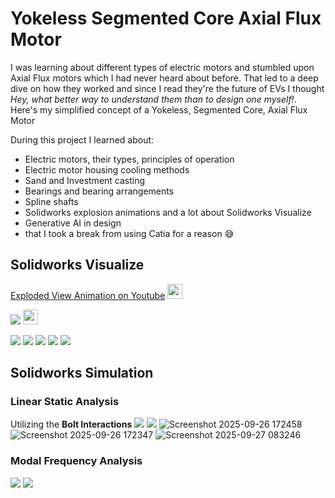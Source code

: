 # Yokeless Segmented Core Axial Flux Motor

I was learning about different types of electric motors and stumbled upon Axial Flux motors which I had never heard about before. That led to a deep dive on how they worked and since I read they're the future of EVs I thought *Hey, what better way to understand them than to design one myself!*. Here's my simplified concept of a Yokeless, Segmented Core, Axial Flux Motor

During this project I learned about:
- Electric motors, their types, principles of operation
- Electric motor housing cooling methods
- Sand and Investment casting
- Bearings and bearing arrangements
- Spline shafts
- Solidworks explosion animations and a lot about Solidworks Visualize
- Generative AI in design
- that I took a break from using Catia for a reason 😅

## Solidworks Visualize
<a href="https://youtu.be/uYBhK-q6jC0" target="_blank">Exploded View Animation on Youtube</a> <img width="24" height="24" alt="external-link" src="https://github.com/user-attachments/assets/134cf98c-f784-467a-bf6f-f136e496f3e7" />

<a href="https://youtu.be/uYBhK-q6jC0" target="_blank"><img src="https://img.youtube.com/vi/uYBhK-q6jC0/0.jpg" /></a> <img width="24" height="24" alt="external-link" src="https://github.com/user-attachments/assets/134cf98c-f784-467a-bf6f-f136e496f3e7" />

<img src="https://github.com/mgrzb451/catia-axial_flux_motor/blob/main/visualize/exp.jpg" />
<img src="https://github.com/mgrzb451/catia-axial_flux_motor/blob/main/visualize/whole.jpg" />
<img src="https://github.com/mgrzb451/catia-axial_flux_motor/blob/main/visualize/section.jpg" />
<img src="https://github.com/mgrzb451/catia-axial_flux_motor/blob/main/visualize/shaft.jpg" />
<img src="https://github.com/mgrzb451/catia-axial_flux_motor/blob/main/visualize/stator_housing.jpg" />

## Solidworks Simulation
### Linear Static Analysis
Utilizing the **Bolt Interactions**
<img src="https://github.com/mgrzb451/catia-axial_flux_motor/blob/main/solidworks_simulation/static0.jpg" />
<img src="https://github.com/mgrzb451/catia-axial_flux_motor/blob/main/solidworks_simulation/static1.gif" />
![Screenshot 2025-09-26 172458](https://github.com/user-attachments/assets/14b5c402-7cfd-4266-8379-ae927d03b9f8)
![Screenshot 2025-09-26 172347](https://github.com/user-attachments/assets/a8a53b40-8468-4f6e-b915-b8ae463be46f)
![Screenshot 2025-09-27 083246](https://github.com/user-attachments/assets/4ad9c606-b4ae-4ec9-adda-8de8a118b0d2)


### Modal Frequency Analysis
<img src="https://github.com/mgrzb451/catia-axial_flux_motor/blob/main/solidworks_simulation/modal0.jpg" />
<img src="https://github.com/mgrzb451/catia-axial_flux_motor/blob/main/solidworks_simulation/modal1.gif" />
